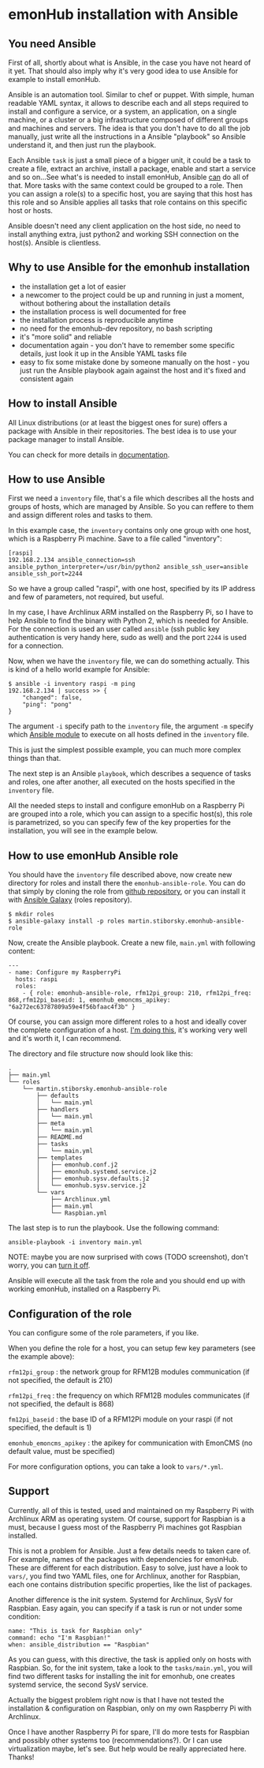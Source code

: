 # emonHub installation with Ansible

## You need Ansible

First of all, shortly about what is Ansible, in the case you have not heard of it yet. That should also imply why it's very good idea to use Ansible for example to install emonHub.

Ansible is an automation tool. Similar to chef or puppet. With simple, human readable YAML syntax, it allows to describe each and all steps required to install and configure a service, or a system, an application, on a single machine, or a cluster or a big infrastructure composed of different groups and machines and servers. The idea is that you don't have to do all the job manually, just write all the instructions in a Ansible "playbook" so Ansible understand it, and then just run the playbook.

Each Ansible `task` is just a small piece of a bigger unit, it could be a task to create a file, extract an archive, install a package, enable and start a service and so on…See what's is needed to install emonHub, Ansible [can](http://docs.ansible.com/modules_by_category.html) do all of that.
More tasks with the same context could be grouped to a role. Then you can assign a role(s) to a specific host, you are saying that this host has this role and so Ansible applies all tasks that role contains on this specific host or hosts.

Ansible doesn't need any client application on the host side, no need to install anything extra, just python2 and working SSH connection on the host(s). Ansible is clientless.

## Why to use Ansible for the emonhub installation

* the installation get a lot of easier
* a newcomer to the project could be up and running in just a moment, without bothering about the installation details
* the installation process is well documented for free
* the installation process is reproducible anytime
* no need for the emonhub-dev repository, no bash scripting
* it's "more solid" and reliable
* documentation again - you don't have to remember some specific details, just look it up in the Ansible YAML tasks file
* easy to fix some mistake done by someone manually on the host - you just run the Ansible playbook again against the host and it's fixed and consistent again

## How to install Ansible

All Linux distributions (or at least the biggest ones for sure) offers a package with Ansible in their repositories. The best idea is to use your package manager to install Ansible.

You can check for more details in [documentation](http://docs.ansible.com/intro_installation.html).

## How to use Ansible

First we need a `inventory` file, that's a file which describes all the hosts and groups of hosts, which are managed by Ansible. So you can reffere to them and assign different roles and tasks to them.

In this example case, the `inventory` contains only one group with one host, which is a Raspberry Pi machine. Save to a file called "inventory":

```
[raspi]
192.168.2.134 ansible_connection=ssh ansible_python_interpreter=/usr/bin/python2 ansible_ssh_user=ansible ansible_ssh_port=2244
```

So we have a group called "raspi", with one host, specified by its IP address and few of parameters, not required, but useful.

In my case, I have Archlinux ARM installed on the Raspberry Pi, so I have to help Ansible to find the binary with Python 2, which is needed for Ansible. For the connection is used an user called `ansible` (ssh public key authentication is very handy here, sudo as well) and the port `2244` is used for a connection.

Now, when we have the `inventory` file, we can do something actually. This is kind of a hello world example for Ansible:

```
$ ansible -i inventory raspi -m ping
192.168.2.134 | success >> {
    "changed": false, 
    "ping": "pong"
}
```

The argument `-i` specify path to the `inventory` file, the argument `-m` specify which [Ansible module](http://docs.ansible.com/modules.html) to execute on all hosts defined in the `inventory` file.

This is just the simplest possible example, you can much more complex things than that.

The next step is an Ansible `playbook`, which describes a sequence of tasks and roles, one after another, all executed on the hosts specified in the `inventory` file.

All the needed steps  to install and configure emonHub on a Raspberry Pi are grouped into a role, which you can assign to a specific host(s), this role is parametrized, so you can specify few of the key properties for the installation, you will see in the example below.

## How to use emonHub Ansible role

You should have the `inventory` file described above, now create new directory for roles and install there the `emonhub-ansible-role`. You can do that simply by cloning the role from [github repository](https://github.com/stibi/emonhub-ansible-role), or you can install it with [Ansible Galaxy](https://galaxy.ansible.com/) (roles repository).

    $ mkdir roles
    $ ansible-galaxy install -p roles martin.stiborsky.emonhub-ansible-role

Now, create the Ansible playbook. Create a new file, `main.yml` with following content:

```
---
- name: Configure my RaspberryPi
  hosts: raspi
  roles:
    - { role: emonhub-ansible-role, rfm12pi_group: 210, rfm12pi_freq: 868,rfm12pi_baseid: 1, emonhub_emoncms_apikey: "6a272ec63787809a59e4f56bfaac4f3b" }
```

Of course, you can assign more different roles to a host and ideally cover the complete configuration of a host. [I'm doing this](https://github.com/stibi/etc/blob/master/playbooks/main.yml), it's working very well and it's worth it, I can recommend.

The directory and file structure now should look like this:

```
.
├── main.yml
└── roles
    └── martin.stiborsky.emonhub-ansible-role
        ├── defaults
        │   └── main.yml
        ├── handlers
        │   └── main.yml
        ├── meta
        │   └── main.yml
        ├── README.md
        ├── tasks
        │   └── main.yml
        ├── templates
        │   ├── emonhub.conf.j2
        │   ├── emonhub.systemd.service.j2
        │   ├── emonhub.sysv.defaults.j2
        │   └── emonhub.sysv.service.j2
        └── vars
            ├── Archlinux.yml
            ├── main.yml
            └── Raspbian.yml
```

The last step is to run the playbook. Use the following command:

```
ansible-playbook -i inventory main.yml
```

NOTE: maybe you are now surprised with cows (TODO screenshot), don't worry, you can [turn it off](http://docs.ansible.com/faq.html#how-do-i-disable-cowsay).

Ansible will execute all the task from the role and you should end up with working emonHub, installed on a Raspberry Pi.

## Configuration of the role

You can configure some of the role parameters, if you like.

When you define the role for a host, you can setup few key parameters (see the example above):

`rfm12pi_group` : the network group for RFM12B modules communication (if not specified, the default is 210)

`rfm12pi_freq` : the frequency on which RFM12B modules communicates (if not specified, the default is 868)

`fm12pi_baseid` : the base ID of a RFM12Pi module on your raspi (if not specified, the default is 1)

`emonhub_emoncms_apikey` : the apikey for communication with EmonCMS (no default value, must be specified)

For more configuration options, you can take a look to `vars/*.yml`.

## Support

Currently, all of this is tested, used and maintained on my Raspberry Pi with Archlinux ARM as operating system. Of course, support for Raspbian is a must, because I guess most of the Raspberry Pi machines got Raspbian installed.

This is not a problem for Ansible. Just a few details needs to taken care of. For example, names of the packages with dependencies for emonHub. These are different for each distribution. Easy to solve, just have a look to `vars/`, you find two YAML files, one for Archlinux, another for Raspbian, each one contains distribution specific properties, like the list of packages.

Another difference is the init system. Systemd for Archlinux, SysV for Raspbian. Easy again, you can specify if a task is run or not under some condition:

    name: "This is task for Raspbian only"
    command: echo "I'm Raspbian!"
    when: ansible_distribution == "Raspbian"

As you can guess, with this directive, the task is applied only on hosts with Raspbian. So, for the init system, take a look to the `tasks/main.yml`, you will find two different tasks for installing the init for emonhub, one creates  systemd service, the second SysV service.

Actually the biggest problem right now is that I have not tested the installation & configuration on Raspbian, only on my own Raspberry Pi with Archlinux.

Once I have another Raspberry Pi for spare, I'll do more tests for Raspbian and possibly other systems too (recommendations?). Or I can use virtualization maybe, let's see. But help would be really appreciated here. Thanks!
